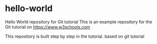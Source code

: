  # hello-world
Hello World repository for Git tutorial
This is an example repository for the Git tutorial on https://www.w3schools.com

This repository is built step by step in the tutorial.
based on git tutorial
